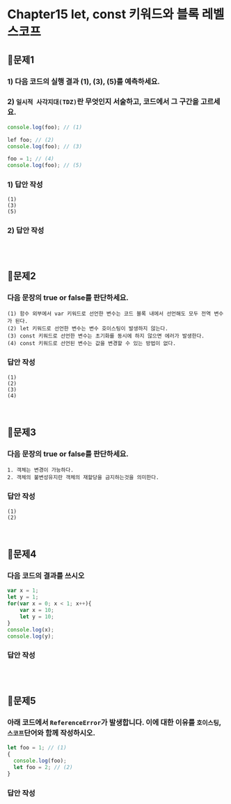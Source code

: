 # Chapter15 let, const 키워드와 블록 레벨 스코프
## 📌문제1
### 1) 다음 코드의 실행 결과 (1), (3), (5)를 예측하세요.
### 2) `일시적 사각지대(TDZ)`란 무엇인지 서술하고, 코드에서 그 구간을 고르세요.
```js
console.log(foo); // (1)

lef foo; // (2)
console.log(foo); // (3)

foo = 1; // (4)
console.log(foo); // (5)
```
### 1) 답안 작성
```
(1) 
(3) 
(5) 
```
### 2) 답안 작성
```
```

<br>

## 📌문제2
### 다음 문장의 true or false를 판단하세요.
```
(1) 함수 외부에서 var 키워드로 선언한 변수는 코드 블록 내에서 선언해도 모두 전역 변수가 된다.
(2) let 키워드로 선언한 변수는 변수 호이스팅이 발생하지 않는다.
(3) const 키워드로 선언한 변수는 초기화를 동시에 하지 않으면 에러가 발생한다.
(4) const 키워드로 선언된 변수는 값을 변경할 수 있는 방법이 없다.
```
### 답안 작성
```
(1) 
(2) 
(3) 
(4) 
```

<br>

## 📌문제3
### 다음 문장의 true or false를 판단하세요.
```
1. 객체는 변경이 가능하다.
2. 객체의 불변성유지란 객체의 재할당을 금지하는것을 의미한다.
```
### 답안 작성
```
(1) 
(2) 
```

<br>

## 📌문제4
### 다음 코드의 결과를 쓰시오
```js
var x = 1;
let y = 1;
for(var x = 0; x < 1; x++){
    var x = 10; 
    let y = 10;
}
console.log(x);
console.log(y);
```
### 답안 작성
```
```

<br>

## 📌문제5
### 아래 코드에서 `ReferenceError`가 발생합니다. 이에 대한 이유를 `호이스팅`, `스코프`단어와 함께 작성하시오.
```js
let foo = 1; // (1)
{
  console.log(foo);
  let foo = 2; // (2)
}
```
### 답안 작성
```
```
<br>
